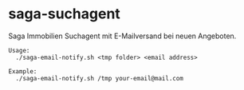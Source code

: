 # saga-suchagent
Saga Immobilien Suchagent mit E-Mailversand bei neuen Angeboten.

```
Usage:
  ./saga-email-notify.sh <tmp folder> <email address>

Example:
  ./saga-email-notify.sh /tmp your-email@mail.com
```